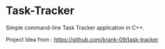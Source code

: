 # Task-Tracker
Simple command-line Task Tracker application in C++.

Project Idea from : https://github.com/krank-09/task-tracker
